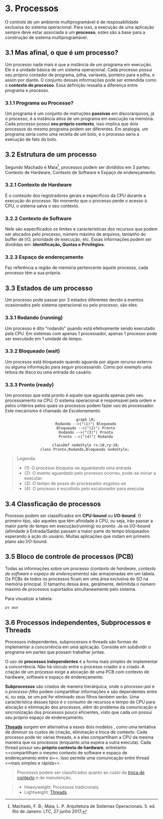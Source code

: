 # 3. Processos
O controle de um ambiente multiprogramável é de resposabilidade exclusiva do sistema operacional. Para isso, a execução de uma aplicação sempre deve estar associada a um **processo**, estes são a base para a construção de sistema multiprogramável.

## 3.1 Mas afinal, o que é um processo?
Um processo nada mais é que a instância de um programa em execução. Ele é a unidade básica de um sistema operacional. Cada processo possui seu próprio contador de programa, pilha, variáveis, ponteiro para a pilha, e assim por diante. O conjunto dessas informações pode ser entendida como o **contexto do processo**. Essa definição ressalta a diferença entre programa e processo.

### 3.1.1 Programa ou Processo?
Um programa é um conjunto de instruções **passivas** em disco/arquivos, já o processo, é a instância ativa de um programa em execução na memória. Cada processo possui **seu próprio contexto**, isso implica que dois processos do mesmo programa podem ser diferentes. Em analogia, um programa seria como uma receita de um bolo, e o processo seria a execução de fato do bolo.

## 3.2 Estrutura de um processo
Segundo Machado e Maia[^1], processos podem ser divididos em 3 partes: Contexto de Hardware, Contexto de Software e Espaço de endereçamento.

[^1]: Machado, F. B.; Maia, L. P. Arquitetura de Sistemas Operacionais. 5. ed. Rio de Janeiro: LTC, 27 junho 2017.

### 3.2.1 Contexto de Hardware
É o conteúdo dos registradores gerais e específicos da CPU durante a execução do processo. No momento que o processo perde o acesso à CPU, o sistema salva o seu contexto.
### 3.2.2 Contexto de Software 
Nele são especificados os limites e características dos recursos que podem ser alocados pelo processo, número máximo de arquivos, tamanho do buffer de I/O, prioridade de execução, etc. Essas informações podem ser divididas em: **Identificação, Quotas e Privilégios**.
### 3.2.3 Espaço de endereçamento
Faz referência a região de memória pertencente àquele processo, cada processo têm a sua própria.

## 3.3 Estados de um processo
Um processo pode passar por 3 estados diferentes devido a eventos ocasionados pelo sistema operacional ou pelo processo, são eles:
### 3.3.1 Rodando (running)
Um processo é dito "rodando" quando está efetivamente sendo executado pela CPU. Em sistemas com apenas 1 processador, apenas 1 processo pode ser executado em 1 unidade de tempo.
### 3.3.2 Bloqueado (wait)
Um processo está bloqueado quando aguarda por algum recurso externo ou alguma informação para seguir processando. Como por exemplo uma leitura de disco ou uma entrada do usuário.
### 3.3.3 Pronto (ready)
Um processo que está pronto é aquele que aguarda apenas pelo seu processamento na CPU. O sistema operacional é responsável pela ordem e pelos critérios pelos quais os processos podem fazer uso do processador. Este mecanismo é chamado de *Escalonamento*.

<div align="center">

```mermaid
    graph LR;
    Rodando -->|"(1)"| Bloqueado
    Bloqueado -->|"(2)"| Pronto
    Rodando -->|"(3)"| Pronto
    Pronto -->|"(4)"| Rodando

    classDef nodeStyle rx:10,ry:10;
    class Pronto,Rodando,Bloqueado nodeStyle; 

```
</div>

> Legenda: 
> 
>   - (1): O processo bloqueia-se aguardando uma entrada
>   - (2): O evento aguardado pelo processo ocorreu, pode-se iniciar a executar.
>   - (3): O tempo de posse do processador esgotou-se
>   - (4): O processo é escolhido pelo escalonador para executar

## 3.4 Classficação de processos
Processo podem ser classificados em **CPU-bound** ou **I/O-bound**. O primeiro tipo, são aqueles que têm afinidade à CPU, ou seja, irão passar a maior parte do tempo em execução(running) ou pronto. Já os I/O-bound (afinidade à Entrada/Saída) passam a maior parte do tempo bloqueados esperando a ação do usuário. Muitas aplicações que rodam em primeiro plano são I/O-bound.

## 3.5 Bloco de controle de processos (PCB)
Todas as informações sobre um processo *(contexto de hardware, contexto de software e espaço de endereçamento)* são armazenadas em um tabela. Os PCBs de todos os processos ficam em uma área exclusiva do SO na memória principal. O tamanho dessa área, geralmente, delimitida o número máximo de processos suportados simultaneamente pelo sistema.

Para visualizar a tabela:
```bash
ps aux
```

## 3.6 Processos independentes, Subprocessos e Threads
Processos independentes, subprocessos e threads são formas de implementar a concorrência em uma aplicação. Consiste em subdividir o programa em partes que possam trabalhar juntas.

O uso de **processos independentes** é a forma mais simples de implementar a concorrência. Não há vínculo entre o processo criador e o criado. A criação de um processo exige a alocação de uma PCB com contexto de hardware, software e espaço de endereçamento.

**Subprocessos** são criados de maneira hierárquica, onde o *processo-pai* e o *processo-filho* podem compartilhar informações e são dependentes entre si, ou seja, se um *pai* for eliminado seus filhos também serão. Uma característica desses tipos é o consumo de recursos e tempo de CPU para alocação e eliminação dos processos, além do problema da comunicação e sincronização dos processos pouco eficientes, visto que cada um possui seu próprio espaço de endereçamento.

**[Threads](../notes/05_thread.md)** surgem em alternativa a esses dois modelos  , como uma tentativa de diminuir os custos de criação, eliminação e troca de contexto. Cada processo pode ter várias threads, e a elas compartilham a CPU da mesma maneira que os processos (enquanto uma espera a outra executa). Cada thread possui seu **próprio contexto de hardware**, entretanto ==compartilham o mesmo contexto de software e espaço de endereçamento entre si==. Isso permite uma comunicação entre thread ==mais simples e rápida==.

> Processos podem ser classficados quanto ao custo da [troca de contexto](../notes/04_gerencia_do_processador.md#troca-contexto) e de manutenção.

> - Heavyweight: Processos tradicionais.
> - Lightweight: [Threads](../notes/05_thread.md).    
    